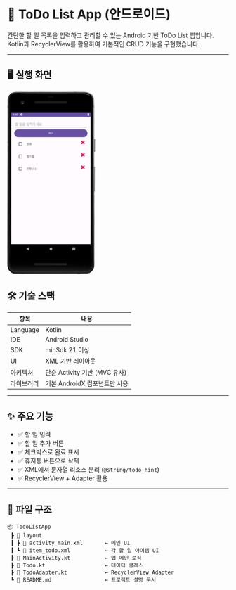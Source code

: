 # 📌 ToDo List App (안드로이드)

간단한 할 일 목록을 입력하고 관리할 수 있는 Android 기반 ToDo List 앱입니다.  
Kotlin과 RecyclerView를 활용하여 기본적인 CRUD 기능을 구현했습니다.

---

## 🖥️ 실행 화면 

<img src="https://github.com/DONGDONG968/TodoListApp/blob/main/Screenshot.jpg" width="200" />


## 🛠️ 기술 스택

| 항목 | 내용 |
|------|------|
| Language | Kotlin |
| IDE | Android Studio |
| SDK | minSdk 21 이상 |
| UI | XML 기반 레이아웃 |
| 아키텍처 | 단순 Activity 기반 (MVC 유사) |
| 라이브러리 | 기본 AndroidX 컴포넌트만 사용 |

---

## ✨ 주요 기능

- ✅ 할 일 입력
- ✅ 할 일 추가 버튼
- ✅ 체크박스로 완료 표시
- ✅ 휴지통 버튼으로 삭제
- ✅ XML에서 문자열 리소스 분리 (`@string/todo_hint`)
- ✅ RecyclerView + Adapter 활용

---

## 🧩 파일 구조

``` 
📦 TodoListApp
 ┣ 📁 layout
 ┃ ┣ 📄 activity_main.xml       ← 메인 UI
 ┃ ┗ 📄 item_todo.xml           ← 각 할 일 아이템 UI
 ┣ 📄 MainActivity.kt           ← 앱 메인 로직
 ┣ 📄 Todo.kt                   ← 데이터 클래스
 ┣ 📄 TodoAdapter.kt            ← RecyclerView Adapter
 ┗ 📄 README.md                 ← 프로젝트 설명 문서
```
